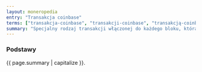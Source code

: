 ```yaml
---
layout: moneropedia
entry: "Transakcja coinbase"
terms: ["transakcja-coinbase", "transakcji-coinbase", "transakcją-coinbase"]
summary: "Specjalny rodzaj transakcji włączonej do każdego bloku, która zawiera niewielką ilość Monero przesłaną do górnika jako wynagrodzenie za jego pracę wydobywczą."
---
```


### Podstawy

{{ page.summary | capitalize }}.
